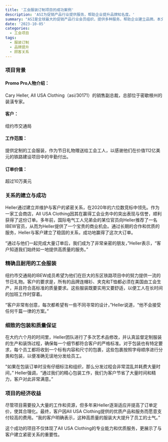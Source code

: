 ```yaml
---
title: '工会服装订制项目的成功案例'
description: 'ASI为促销产品行业提供服务，帮助企业提升品牌知名度。'
summary: "ASI是全球最大的促销产品行业会员组织，提供多种服务，帮助企业建立品牌。本文讨论了All USA Clothing为纽约市交通局提供工会服装的成功案例。"
date: '2023-10-05'
categories:
  - 工会项目
tags:
  - 服装订制
  - 品牌提升
  - 顾客关系
---
```


### 项目背景

#### Promo Pro人物介绍：
Cary Heller, All USA Clothing（asi/30171）的销售副总裁，总部位于密歇根州的装潢专家。

#### 客户：
纽约市交通局

#### 工作范围：
提供定制的工会服装，作为节日礼物赠送给工会工人，以感谢他们在价值112亿美元的铁路建设项目中的辛勤付出。

#### 订单价值：
超过10万美元

### 关系的建立与成功

Heller通过建立并维护与客户的紧密关系，在2020年的六位数竞标中领先。作为一家工会商店，All USA Clothing因其在赢得工会业务中的突出表现与信誉，顺利获得了这份订单。多年前，国际电气工人兄弟会的某位官员向Heller推荐了一名IBEW官员，从而为Heller提供了一个宝贵的商业机会。通过长期的合作和优质的服务，Heller与客户建立了稳固的关系，成功地赢得了这次大订单。

“通过与他们一起完成大量订单后，我们成为了非常亲密的朋友，”Heller表示，“客户知道我们始终如一地提供高质量的服务。”

### 精确且耐用的工会服装

纽约市交通局的IBEW成员希望为他们在巨大的东区铁路项目中的努力提供一流的节日礼物。客户的要求是，所有的品牌连帽衫、夹克和T恤都必须在美国由工会生产，并且符合高标准的质量要求。这些服装既要实用又要舒适，以便工人在长时间的加班工作时穿着。

“客户非常有创意，每次都希望有一些不同寻常的设计，”Heller说道，“他不会接受任何千篇一律的方案。”

### 细致的包装和质量保证

在大约六个月的时间里，Heller团队进行了多次艺术品修改，并认真监督定制服装的生产和装饰过程，确保每一个细节都符合客户的严格标准。对于包装也有特定要求，每个员工都将收到一个标有内容和尺寸的包裹，这些包裹按照字母顺序进行分类和包装，以便准确无误地分发给员工。

"如果在包装订单时没有仔细标注和组织，那么分发过程会非常混乱并耗费大量时间，” Heller强调，“通过我们的精心包装工作，我们为客户节省了大量时间和精力，客户对此非常满意。”

### 项目的经济收益

尽管项目需要投入大量的工作和资源，但多年来Heller逐渐适应并提高了订单定价，使其合理化。最终，客户因All USA Clothing提供的优质产品和服务而愿意支付较高的费用。“我的客户明确表示，这种高质量的服装大大提升了员工的士气。”

这个成功的项目不仅体现了All USA Clothing的专业能力和优质服务，更展示了与客户建立紧密关系的重要性。